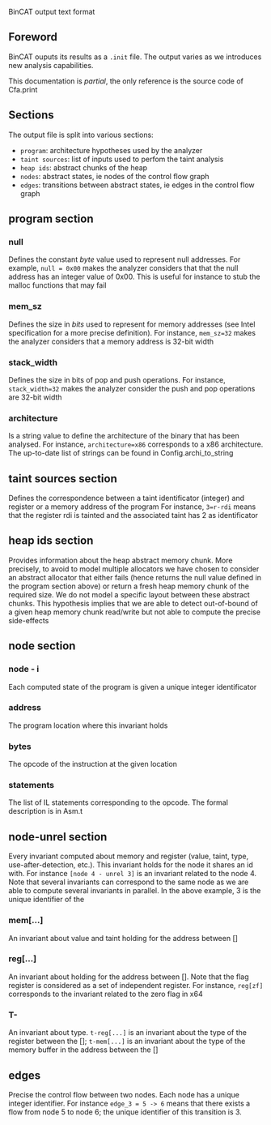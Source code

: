 BinCAT output text format

## Foreword
BinCAT ouputs its results as a `.init` file. The output varies as we introduces
new analysis capabilities.

This documentation is *partial*, the only reference is the source code of
Cfa.print

## Sections
The output file is split into various sections:
* `program`: architecture hypotheses used by the analyzer
* `taint sources`: list of inputs used to perfom the taint analysis
* `heap ids`: abstract chunks of the heap
* `nodes`: abstract states, ie nodes of the control flow graph
* `edges`: transitions between abstract states, ie edges in the control flow
 graph

## program section

### null
Defines the constant *byte* value used to represent null addresses. For
example, `null = 0x00` makes the analyzer considers that that the null address
has an integer value of 0x00. This is useful for instance to stub the malloc
functions that may fail

### mem_sz
Defines the size in *bits* used to represent for memory addresses (see Intel
specification for a more precise definition). For instance, `mem_sz=32` makes
the analyzer considers that a memory address is 32-bit width

### stack_width
Defines the size in bits of pop and push operations. For instance,
`stack_width=32` makes the analyzer consider the push and pop operations are
32-bit width

### architecture
Is a string value to define the architecture of the binary that has been
analysed. For instance, `architecture=x86` corresponds to a x86 architecture.
The up-to-date list of strings can be found in Config.archi_to_string

## taint sources section
Defines the correspondence between a taint identificator (integer) and register
or a memory address of the program
For instance, `3=r-rdi` means that the register rdi is tainted and the
associated taint has 2 as identificator

## heap ids section
Provides information about the heap abstract memory chunk. More precisely, to
avoid to model multiple allocators we have chosen to consider an abstract
allocator that either fails (hence returns the null value defined in the program section
above) or return a fresh heap memory chunk of the required size. We do not
model a specific layout between these abstract chunks. This hypothesis implies
that we are able to detect out-of-bound of a given heap memory chunk read/write
but not able to compute the precise side-effects

## node section
### node - i 
Each computed state of the program is given a unique integer identificator
### address
The program location where this invariant holds
### bytes
The opcode of the instruction at the given location
### statements
The list of IL statements corresponding to the opcode. The formal description is
in Asm.t

## node-unrel section
Every invariant computed about memory and register (value, taint, type,
use-after-detection, etc.). This invariant holds for the node it shares an id
with. For instance `[node 4 - unrel 3]` is an invariant related to the node 4.
Note that several invariants can correspond to the same node as we are able to
compute several invariants in parallel. In the above example, 3 is the unique
identifier of the 
### mem[...] 
An invariant about value and taint holding for the address between []
### reg[...] 
An invariant about holding for the address between []. Note that the flag register is
considered as a set of independent register. For instance, `reg[zf]` corresponds
to the invariant related to the zero flag in x64
### T-
An invariant about type. `t-reg[...]` is an invariant about the type of the
register between the []; `t-mem[...]` is an invariant about the type of the
memory buffer in the address between the []

## edges
Precise the control flow between two nodes. Each node has a unique integer
identifier. For instance `edge_3 = 5 -> 6` means that there exists a flow from
node 5 to node 6; the unique identifier of this transition is 3.  
